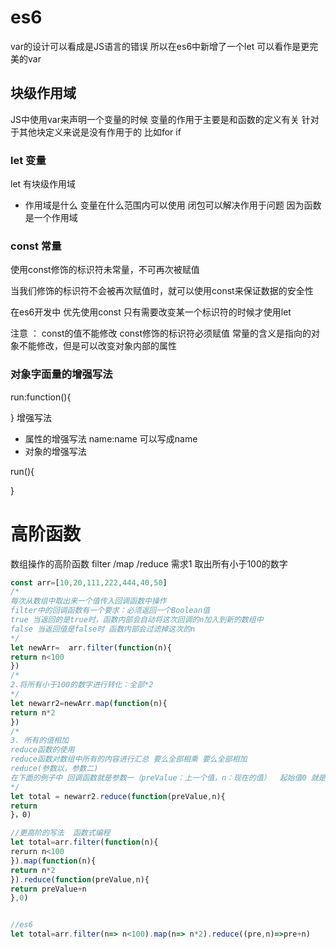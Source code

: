 # es6

var的设计可以看成是JS语言的错误 所以在es6中新增了一个let 可以看作是更完美的var
## 块级作用域
JS中使用var来声明一个变量的时候 变量的作用于主要是和函数的定义有关
针对于其他块定义来说是没有作用于的 比如for if 

### let 变量 
let 有块级作用域
- 作用域是什么
变量在什么范围内可以使用
闭包可以解决作用于问题 因为函数是一个作用域


### const 常量
使用const修饰的标识符未常量，不可再次被赋值

当我们修饰的标识符不会被再次赋值时，就可以使用const来保证数据的安全性

在es6开发中 优先使用const 只有需要改变某一个标识符的时候才使用let

注意 ：
	const的值不能修改
	const修饰的标识符必须赋值
	常量的含义是指向的对象不能修改，但是可以改变对象内部的属性
	
### 对象字面量的增强写法
run:function(){

}
增强写法
+ 属性的增强写法
name:name 可以写成name
+ 对象的增强写法

run(){

}



# 高阶函数
数组操作的高阶函数 filter /map /reduce
需求1 取出所有小于100的数字

```javascript
const arr=[10,20,111,222,444,40,50]
/*
每次从数组中取出来一个值传入回调函数中操作
filter中的回调函数有一个要求：必须返回一个Boolean值
true 当返回的是true时，函数内部会自动将这次回调的n加入到新的数组中
false 当返回值是false时 函数内部会过滤掉这次的n
*/
let newArr=  arr.filter(function(n){
return n<100
})
/*
2.将所有小于100的数字进行转化：全部*2
*/
let newarr2=newArr.map(function(n){
return n*2
})
/*
3. 所有的值相加
reduce函数的使用
reduce函数对数组中所有的内容进行汇总 要么全部相乘 要么全部相加
reduce(参数以，参数二)
在下面的例子中 回调函数就是参数一（preValue：上一个值，n：现在的值）  起始值0 就是参数二
*/
let total = newarr2.reduce(function(preValue,n){
return 
}，0)

//更高阶的写法  函数式编程
let total=arr.filter(function(n){
rerurn n<100
}).map(function(n){
return n*2
}).reduce(function(preValue,n){
return preValue+n
},0)


//es6
let total=arr.filter(n=> n<100).map(n=> n*2).reduce((pre,n)=>pre+n)

```


